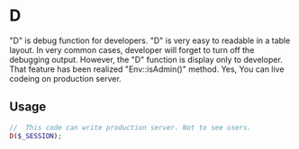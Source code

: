 D
===

 "D" is debug function for developers.
 "D" is very easy to readable in a table layout.
 In very common cases, developer will forget to turn off the debugging output.
 However, the "D" function is display only to developer.
 That feature has been realized "Env::isAdmin()" method.
 Yes, You can live codeing on production server.

## Usage

```php
//  This code can write production server. Not to see users.
D($_SESSION);
```

